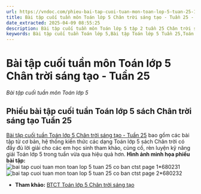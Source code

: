 ```yaml
---
url: https://vndoc.com/phieu-bai-tap-cuoi-tuan-mon-toan-lop-5-tuan-25-199672
title: Bài tập cuối tuần môn Toán lớp 5 Chân trời sáng tạo - Tuần 25 - Bài tập cuối tuần môn Toán lớp 5 - VnDoc.com
date_extracted: 2025-04-09 08:55:25
description: Bài tập cuối tuần môn Toán lớp 5 tập 2 tuần 25 Chân trời sáng tạo bao gồm lớp giải chi tiết cho từng bài tập giúp các em học sinh ôn tập, nâng cao kỹ năng giải Toán.
keywords: Bài tập cuối tuần Toán lớp 5,Bài tập Toán lớp 5 Tuần 25,Toán lớp 5 Chân trời,Đề kiểm tra cuối tuần môn Toán lớp 5 Tuần 25,Đề kiểm tra cuối tuần môn Toán lớp 5,Bài tập cuối tuần môn Toán lớp 5,giải Toán lớp 5,giải bài tập toán 5,toán lớp 5,bài tập cuối tuần Toán 5 sách Chân trời sáng tạo,bài tập toán 5 tuần 25 Chân trời,bài tập cuối tuần toán lớp 5 Chân trời tuần 25,Phiếu bài tập cuối tuần Toán lớp 5 Chân trời tuần 25
---
```


# Bài tập cuối tuần môn Toán lớp 5 Chân trời sáng tạo - Tuần 25
 _Bài tập cuối tuần môn Toán lớp 5_
## **Phiếu bài tập cuối tuần Toán lớp 5 sách Chân trời sáng tạo Tuần 25**
[Bài tập cuối tuần Toán lớp 5 Chân trời sáng tạo - Tuần 25](<https://vndoc.com/phieu-bai-tap-cuoi-tuan-mon-toan-lop-5-tuan-25-199672>) bao gồm các bài tập từ cơ bản, hệ thống kiến thức các dạng Toán lớp 5 sách Chân trời có đầy đủ lời giải cho các em học sinh tham khảo, củng cố, rèn luyện kỹ năng giải Toán lớp 5 trong tuần vừa qua hiệu quả hơn.
**Hình ảnh minh họa phiếu bài tập:**
![bai tap cuoi tuan mon toan lop 5 tuan 25 co ban ctst page 1*680231](https://i.vdoc.vn/data/image/2025/03/13/bai-tap-cuoi-tuan-mon-toan-lop-5-tuan-25-co-ban-ctst-page-1.jpg)![bai tap cuoi tuan mon toan lop 5 tuan 25 co ban ctst page 2*680232](https://i.vdoc.vn/data/image/2025/03/13/bai-tap-cuoi-tuan-mon-toan-lop-5-tuan-25-co-ban-ctst-page-2.jpg)
  * **Tham khảo:** [BTCT Toán lớp 5 Chân trời sáng tạo](<https://vndoc.com/btct-toan-lop-5-chan-troi-sang-tao> "BTCT Toán lớp 5 Chân trời sáng tạo")

